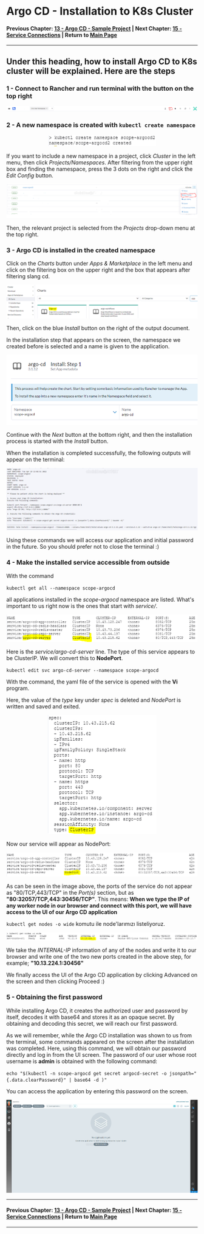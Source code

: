 # Argo CD - Installation to K8s Cluster

#### Previous Chapter: [13 - Argo CD - Sample Project](ch13-argocd-sample-project.md) | Next Chapter: [15 - Service Connections](ch15-service-connections.md) | Return to [Main Page](README.md)
---

## Under this heading, how to install Argo CD to K8s cluster will be explained. Here are the steps

### 1 - Connect to Rancher and run terminal with the button on the top right

<p align="center"><img src="images/Argo-CD/image-44.png"></p>

### 2 - A new namespace is created with `kubectl create namespace`

<p align="center"><img src="images/Argo-CD/image-45.png"></p>

If you want to include a new namespace in a project, click *Cluster* in the left menu, then click *Projects/Namespaces*. After filtering from the upper right box and finding the namespace, press the 3 dots on the right and click the *Edit Config* button.

<p align="center"><img src="images/Argo-CD/image-46.png"></p>

Then, the relevant project is selected from the *Projects* drop-down menu at the top right.

### 3 - Argo CD is installed in the created namespace

Click on the *Charts* button under *Apps & Marketplace* in the left menu and click on the filtering box on the upper right and the box that appears after filtering slang cd.

<p align="center"><img src="images/Argo-CD/image-48.png"></p>

Then, click on the blue *Install* button on the right of the output document.

In the installation step that appears on the screen, the namespace we created before is selected and a name is given to the application.

<p align="center"><img src="images/Argo-CD/image-49.png"></p>

Continue with the *Next* button at the bottom right, and then the installation process is started with the *Install* button.

When the installation is completed successfully, the following outputs will appear on the terminal:

<p align="center"><img src="images/Argo-CD/image-50.png"></p>

Using these commands we will access our application and initial password in the future. So you should prefer not to close the terminal :)

### 4 - Make the installed service accessible from outside

With the command

`kubectl get all --namespace scope-argocd`

all applications installed in the *scope-argocd* namespace are listed. What's important to us right now is the ones that start with *service/*.

<p align="center"><img src="images/Argo-CD/image-51.png"></p>

Here is the *service/argo-cd-server* line. The type of this service appears to be ClusterIP. We will convert this to **NodePort**.

`kubectl edit svc argo-cd-server --namespace scope-argocd`

With the command, the yaml file of the service is opened with the **Vi** program.

Here, the value of the *type* key under *spec* is deleted and *NodePort* is written and saved and exited.

<p align="center"><img src="images/Argo-CD/image-52.png"></p>

Now our service will appear as NodePort:

<p align="center"><img src="images/Argo-CD/image-53.png"></p>

As can be seen in the image above, the ports of the service do not appear as "80/TCP,443/TCP" in the *Port(s)* section, but as **"80:32057/TCP,443:30456/TCP"**. This means: **When we type the IP of any worker node in our browser and connect with this port, we will have access to the UI of our Argo CD application**

`kubectl get nodes -o wide` komutu ile node'larımızı listeliyoruz.

<p align="center"><img src="images/Argo-CD/image-54.png"></p>

We take the *INTERNAL-IP* information of any of the nodes and write it to our browser and write one of the two new ports created in the above step, for example; **"10.13.224.1:30456"**

We finally access the UI of the Argo CD application by clicking Advanced on the screen and then clicking Proceed :)

### 5 - Obtaining the first password

While installing Argo CD, it creates the authorized user and password by itself, decodes it with base64 and stores it as an opaque secret. By obtaining and decoding this secret, we will reach our first password.

As we will remember, while the Argo CD installation was shown to us from the terminal, some commands appeared on the screen after the installation was completed. Here, using this command, we will obtain our password directly and log in from the UI screen. The password of our user whose root username is **admin** is obtained with the following command:

`echo "$(kubectl -n scope-argocd get secret argocd-secret -o jsonpath="{.data.clearPassword}" | base64 -d )"`

You can access the application by entering this password on the screen.

<p align="center"><img src="images/Argo-CD/image-56.png"></p>

---
#### Previous Chapter: [13 - Argo CD - Sample Project](ch13-argocd-sample-project.md) | Next Chapter: [15 - Service Connections](ch15-service-connections.md) | Return to [Main Page](README.md)
---
